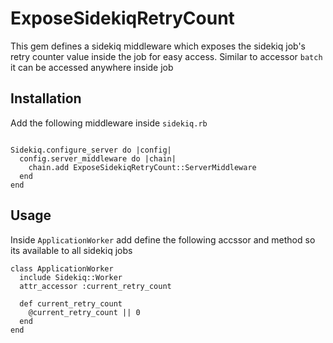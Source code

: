 # ExposeSidekiqRetryCount

This gem defines a sidekiq middleware which exposes the sidekiq job's retry counter value inside the job for easy access.
Similar to accessor `batch` it can be accessed anywhere inside job

## Installation

Add the following middleware inside `sidekiq.rb`

```

Sidekiq.configure_server do |config|
  config.server_middleware do |chain|
    chain.add ExposeSidekiqRetryCount::ServerMiddleware
  end
end

```




## Usage

Inside `ApplicationWorker` add define the following accssor and method so its available to all sidekiq jobs

```
class ApplicationWorker
  include Sidekiq::Worker
  attr_accessor :current_retry_count

  def current_retry_count
    @current_retry_count || 0
  end
end

```
